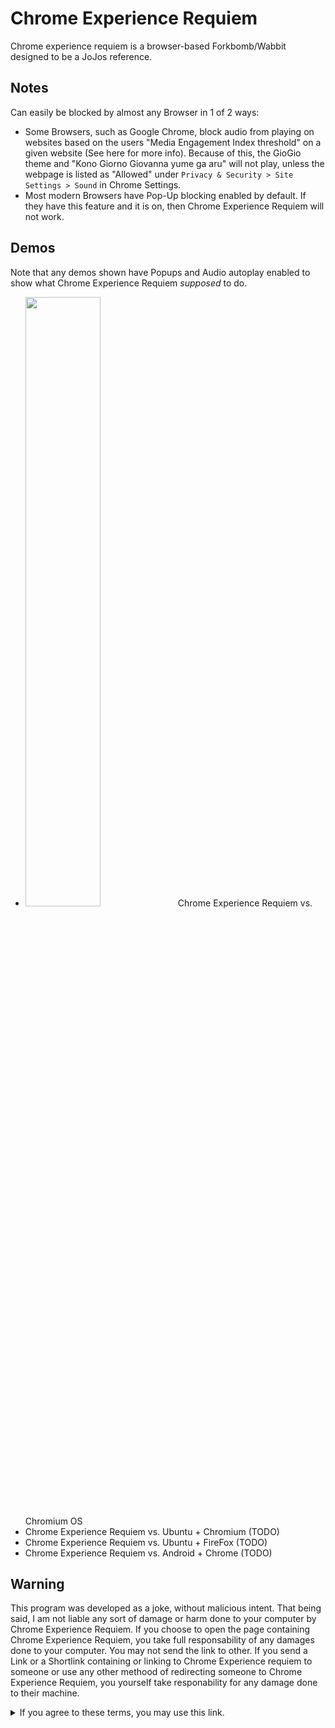 # Chrome Experience Requiem

Chrome experience requiem is a browser-based Forkbomb/Wabbit designed to be a JoJos reference.

## Notes

Can easily be blocked by almost any Browser in 1 of 2 ways:

- Some Browsers, such as Google Chrome, block audio from playing on websites based on the users "Media Engagement Index threshold" on a given website (See here for more info). Because of this, the GioGio theme and "Kono Giorno Giovanna yume ga aru" will not play, unless the webpage is listed as "Allowed" under `Privacy & Security > Site Settings > Sound` in Chrome Settings.
- Most modern Browsers have Pop-Up blocking enabled by default. If they have this feature and it is on, then Chrome Experience Requiem will not work.

## Demos

Note that any demos shown have Popups and Audio autoplay enabled to show what Chrome Experience Requiem *supposed* to do.

- [<img src="https://img.youtube.com/vi/KwdDHZ3KW3E/maxresdefault.jpg" width="50%">](https://youtu.be/KwdDHZ3KW3E) Chrome Experience Requiem vs. Chromium OS
- Chrome Experience Requiem vs. Ubuntu + Chromium (TODO)
- Chrome Experience Requiem vs. Ubuntu + FireFox (TODO)
- Chrome Experience Requiem vs. Android + Chrome (TODO)


## Warning

This program was developed as a joke, without malicious intent. That being said, I am not liable any sort of  damage or harm done to your computer by Chrome Experience Requiem. If you choose to open the page containing Chrome Experience Requiem, you take full responsability of any damages done to your computer. You may not send the link to other. If you send a Link or a Shortlink containing or linking to Chrome Experience requiem to someone or use any other methood of redirecting someone to Chrome Experience Requiem, you yourself take responability for any damage done to their machine.
<details> 
  <summary>If you agree to these terms, you may use this link.</summary>
  https://k4rakara.github.io/chrome-experience-requiem/
</details>
